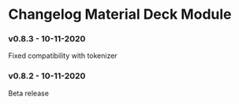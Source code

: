 # Changelog Material Deck Module
### v0.8.3 - 10-11-2020
Fixed compatibility with tokenizer

### v0.8.2 - 10-11-2020
Beta release